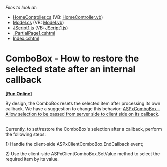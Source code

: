 <!-- default file list -->
*Files to look at*:

* [HomeController.cs](./CS/MvcApp_Q367963/Controllers/HomeController.cs) (VB: [HomeController.vb](./VB/MvcApp_Q367963/Controllers/HomeController.vb))
* [Model.cs](./CS/MvcApp_Q367963/Models/Model.cs) (VB: [Model.vb](./VB/MvcApp_Q367963/Models/Model.vb))
* [JScript1.js](./CS/MvcApp_Q367963/Scripts/JScript1.js) (VB: [JScript1.js](./VB/MvcApp_Q367963/Scripts/JScript1.js))
* [_PartialPage1.cshtml](./CS/MvcApp_Q367963/Views/Home/_PartialPage1.cshtml)
* [Index.cshtml](./CS/MvcApp_Q367963/Views/Home/Index.cshtml)
<!-- default file list end -->
# ComboBox - How to restore the selected state after an internal callback 
<!-- run online -->
**[[Run Online]](https://codecentral.devexpress.com/e3795/)**
<!-- run online end -->


<p>By design, the ComboBox resets the selected item after processing its own callback. We have a suggestion to change this behavior: <a href="https://www.devexpress.com/Support/Center/p/S19880">ASPxComboBox - Allow selection to be passed from server side to client side on its callback</a>.</p><p><br />
Currently, to set/restore the ComboBox's selection after a callback, perform the following steps:</p><p>1) Handle the client-side ASPxClientComboBox.EndCallback event;</p><p>2) Use the client-side ASPxClientComboBox.SetValue method to select the required item by its value.</p>

<br/>


